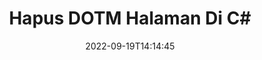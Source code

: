 ---
############################# Static ############################
layout: "auto-gen-merger"
date: 2022-09-19T14:14:45
draft: false
otherformats: dotx epub html mht mhtml odp ods odt one otp ott pdf pps ppsx ppt pptx

############################# Head ############################
head_title: "Hapus DOTM Halaman di C#"
head_description: "Hapus atau hapus satu halaman atau kumpulan halaman dari file DOTM di C# dengan membalik urutan halaman menggunakan API penggabungan dokumen."

############################# Header ############################
title: "Hapus DOTM Halaman Di C#"
description: "Hapus DOTM Halaman dengan beberapa baris kode .NET."
bg_image: "https://cms.admin.containerize.com/templates/aspose/App_Themes/V3/images/bg/header1.png"
bg_overlay: false
button:
    enable: true
    icon: "fas fa-arrow-down"
    label: "Unduh Uji Coba Gratis"
    link: "https://downloads.groupdocs.com/merger/net"

############################# SubMenu ############################
submenu:
    enable: true

    left:
        img_alt: "GroupDocs.Merger for .NET"
        image: "https://cms.admin.containerize.com/templates/groupdocs/images/product-logos/90x90-noborder/groupdocs-merger-net.png"
        product: "GroupDocs.Merger"
        platform: ".NET"

    middle:
        button:

            # button loop
            - link: "https://apireference.groupdocs.com/merger/net"
              text: "Referensi API"

            # button loop
            - link: "https://github.com/groupdocs-merger"
              text: "Contoh Kode"

            # button loop
            - link: "https://products.groupdocs.app/merger/family"
              text: "Demo Langsung"

            # button loop
            - link: "https://purchase.groupdocs.com/pricing/merger/net"
              text: "Harga"

    right:
        link_download: "https://downloads.groupdocs.com/merger"
        link_learn: "https://docs.groupdocs.com/merger/net"
        link_buy: "https://purchase.groupdocs.com"

############################# About ############################
about:
    enable: true
    title: "Tentang GroupDocs.Merger for .NET API"
    content: |
        [GroupDocs.Merger for .NET](/id/merger/net/) menawarkan solusi sederhana untuk menggabungkan & memisahkan berbagai format dokumen dengan aman termasuk PDF, Microsoft Office (Word, Excel, PowerPoint , OneNote), OpenDocument, HTML, gambar, dan banyak lainnya dalam aplikasi .NET. Dengan menambahkan hanya beberapa baris kode, lakukan beberapa operasi dokumen seperti memindahkan, menghapus, memutar, menukar, mengekstrak, atau mengubah orientasi halaman di dalam dokumen. API penggabungan dokumen juga mendukung pratinjau halaman dokumen sebagai gambar untuk menganalisis struktur dokumen, pemformatan, dan konten pada halaman.
        
        GroupDocs.Merger API adalah pilihan tepat untuk solusi perusahaan yang membutuhkan fitur penghapusan halaman file. API ini didukung dengan baik di semua sistem operasi dan platform utama termasuk .NET Framework, .NET Standard, .NET Core, Mono.

############################# Steps ############################
steps:
    enable: true
    title_left: "Hapus DOTM Halaman File di .NET"
    content_left: |
        [GroupDocs.Merger for .NET](/id/merger/net/) memudahkan pengembang C# untuk menghapus satu atau beberapa halaman tertentu dalam DOTM file dengan menerapkan beberapa langkah mudah.
        
        * Inisialisasi **RemoveOptions** dengan nomor halaman yang akan dihapus.
        * Buat instance baru **Merger** dan teruskan jalur dokumen sumber sebagai parameter konstruktor.
        * Panggil **RemovePages** dan teruskan objek **RemoveOptions**.
        * Panggil **Save** dan tentukan jalur file untuk menyimpan dokumen yang dihasilkan.

    title_right: "Persyaratan sistem"
    content_right: |
        GroupDocs.Merger for .NET API didukung di semua platform dan sistem operasi utama. Sebelum menjalankan kode di bawah ini, pastikan Anda telah menginstal prasyarat berikut di sistem Anda.

        * Sistem Operasi: Microsoft Windows, Linux, MacOS
        * Lingkungan Pengembangan: Visual Studio, Xamarin, MonoDevelop
        * Kerangka kerja: .NET Framework, .NET Standard, .NET Core, Mono
        * Unduh versi terbaru GroupDocs.Merger for .NET dari [NuGet](https://www.nuget.org/packages/groupdocs.merger)
         
    code: |
     {{% merger/additional-styles %}}
     {{< merger/code-merger title="Cara menghapus halaman file DOTM menggunakan kode contoh C#">}}

        ```csharp    
        // Hapus halaman file DOTM menggunakan GroupDocs.Merger API
        // Inisialisasi kelas RemoveOptions dengan nomor halaman yang dipilih
        RemoveOptions removeOptions = new RemoveOptions(new int[] { 3, 6 });

        // Instansiasi Penggabungan dengan dokumen masukan DOTM
        using (Merger merger = new Merger("input.dotm"))
          {
            // Panggil metode RemovePages dan berikan objek RemoveOptions ke sana
            merger.RemovePages(removeOptions);
    
            // Panggil metode Simpan dan berikan jalur file yang diinginkan untuk menyimpan dokumen keluaran
            merger.Save("output.dotm");
          }
        ```
     {{< /merger/code-merger >}}

############################# Demos ############################
demos:
    enable: true
    title: "Demo Langsung - Hapus DOTM Laman Daring"
    content: |
       Hapus halaman file DOTM sekarang juga dengan mengunjungi situs web [GroupDocs.Merger Live Demo](https://products.groupdocs.app/splitter/remove-pages/dotm).
       Demo langsung memiliki manfaat sebagai berikut.
        
############################# About Formats ############################
about_formats:
    enable: true

############################# More Formats ############################
more_formats:
    enable: true
    title: "Hapus Halaman Dari Format Dokumen Lain"
    content: |
        .NET mendokumentasikan penggabungan & API pemisahan untuk format file dan gambar. Hapus beberapa format file populer seperti yang dinyatakan di bawah ini.

############################# Back to top ###############################
back_to_top:
    enable: true
---